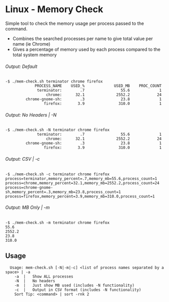 # Linux - Memory Check
Simple tool to check the memory usage per process passed to the command.
 - Combines the searched processes per name to give total value per name (ie Chrome)
 - Gives a percentage of memory used by each process compared to the total system memory

###### Output: Default
```
-$ ./mem-check.sh terminator chrome firefox
             PROCESS_NAME    USED_%             USED_MB    PROC_COUNT
              terminator:        .7                55.6             1
                  chrome:      32.1              2552.2            24
         chrome-gnome-sh:        .3                23.8             1
                 firefox:       3.9               310.0             1
```
###### Output: No Headers | -N
```
-$ ./mem-check.sh -N terminator chrome firefox
              terminator:        .7                55.6             1
                  chrome:      32.1              2552.2            24
         chrome-gnome-sh:        .3                23.8             1
                 firefox:       3.9               310.0             1

```
###### Output: CSV | -c
```
-$ ./mem-check.sh -c terminator chrome firefox
process=terminator,memory_percent=.7,memory_mb=55.6,process_count=1
process=chrome,memory_percent=32.1,memory_mb=2552.2,process_count=24
process=chrome-gnome-sh,memory_percent=.3,memory_mb=23.8,process_count=1
process=firefox,memory_percent=3.9,memory_mb=310.0,process_count=1
```
###### Output: MB Only | -m
```
-$ ./mem-check.sh -m terminator chrome firefox
55.6
2552.2
23.8
310.0

```

## Usage
```
  Usage: mem-check.sh [-N|-m|-c] <list of process names separated by a space> | -a
	-a	|	Show ALL processes
	-N	|	No headers
	-m	|	Just show MB used (includes -N functionality)
	-c	|	Output in CSV format (includes -N functionality)
	Sort Tip: <command> | sort -rnk 2
```
